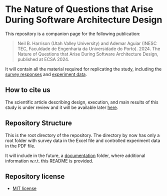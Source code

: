 # The Nature of Questions that Arise During Software Architecture Design

This repository is a companion page for the following publication:

> Neil B. Harrison (Utah Valley University) and Ademar Aguiar (INESC TEC, Faculdade de Engenharia da Universidade do Porto). 2024. The Nature of Questions that Arise During Software Architecture Design, published at ECSA 2024.

It will contain all the material required for replicating the study, including the [survey responses](https://github.com/aaguiar/ECSA-2024-nature-of-questions-rep-pkg/blob/main/survey-about-architecture-questions-responses.xlsx) and [experiment data](https://github.com/aaguiar/ECSA-2024-nature-of-questions-rep-pkg/blob/main/experiment-data.pdf).

## How to cite us
The scientific article describing design, execution, and main results of this study is under review and it will be available later [here](https://www.google.com).<br> 

## Repository Structure
This is the root directory of the repository. The directory by now has only a root folder with survey data in the Excel file and controlled experiment data in the PDF file.

It will include in the future, a [documentation](documentation/) folder, where additional information w.r.t. this README is provided. 

## Repository license
* [MIT license](https://opensource.org/licenses/MIT)

